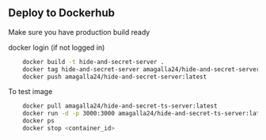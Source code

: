 ## Deploy to Dockerhub

Make sure you have production build ready

docker login (if not logged in)

``` sh
    docker build -t hide-and-secret-server .
    docker tag hide-and-secret-server amagalla24/hide-and-secret-server:latest
    docker push amagalla24/hide-and-secret-server:latest
```

To test image

``` sh
    docker pull amagalla24/hide-and-secret-ts-server:latest 
    docker run -d -p 3000:3000 amagalla24/hide-and-secret-ts-server:latest
    docker ps
    docker stop <container_id>
```